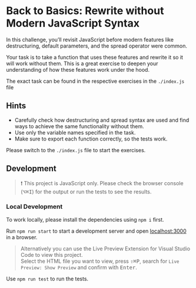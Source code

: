 # Back to Basics: Rewrite without Modern JavaScript Syntax

In this challenge, you’ll revisit JavaScript before modern features like destructuring, default parameters, and the spread operator were common.

Your task is to take a function that uses these features and rewrite it so it will work without them. This is a great exercise to deepen your understanding of how these features work under the hood.

The exact task can be found in the respective exercises in the `./index.js` file

## Hints

- Carefully check how destructuring and spread syntax are used and find ways to achieve the same functionality without them.
- Use only the variable names specified in the task.
- Make sure to export each function correctly, so the tests work.

Please switch to the `./index.js` file to start the exercises.

## Development

> ❗️ This project is JavaScript only. Please check the browser console (<kbd>⌥</kbd><kbd>⌘</kbd><kbd>I</kbd>) for the output or run the tests to see the results.

### Local Development

To work locally, please install the dependencies using `npm i` first.

Run `npm run start` to start a development server and open [localhost:3000](http://localhost:3000) in a browser.

> Alternatively you can use the Live Preview Extension for Visual Studio Code to view this project.  
> Select the HTML file you want to view, press <kbd>⇧</kbd><kbd>⌘</kbd><kbd>P</kbd>, search for `Live Preview: Show Preview` and confirm with <kbd>Enter</kbd>.

Use `npm run test` to run the tests.
